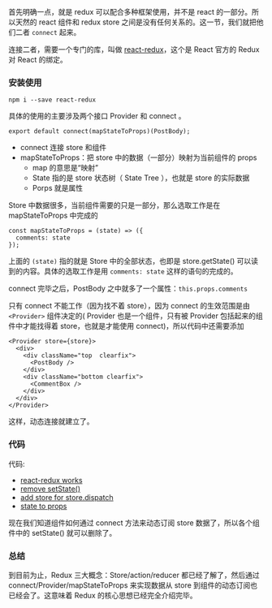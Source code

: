 首先明确一点，就是 redux 可以配合多种框架使用，并不是 react 的一部分。所以天然的 react 组件和 redux store 之间是没有任何关系的。这一节，我们就把他们二者 `connect` 起来。

连接二者，需要一个专门的库，叫做 [react-redux](https://github.com/reactjs/react-redux)，这个是 React 官方的 Redux 对 React 的绑定。

### 安装使用

```
npm i --save react-redux
```

具体的使用的主要涉及两个接口 Provider 和 connect 。

```
export default connect(mapStateToProps)(PostBody);
```

- connect 连接 store 和组件
- mapStateToProps：把 store 中的数据（一部分）映射为当前组件的 props
  - map 的意思是“映射”
  - State 指的是 store 状态树（ State Tree ），也就是 store 的实际数据
  - Porps 就是属性


Store 中数据很多，当前组件需要的只是一部分，那么选取工作是在 mapStateToProps 中完成的

```
const mapStateToProps = (state) => ({
  comments: state
});
```

上面的 `(state)` 指的就是 Store 中的全部状态，也即是 store.getState() 可以读到的内容。具体的选取工作是用 `comments: state` 这样的语句的完成的。

connect 完毕之后，PostBody 之中就多了一个属性：`this.props.comments`

只有 connect 不能工作（因为找不着 store），因为 connect 的生效范围是由 `<Provider>` 组件决定的( Provider 也是一个组件，只有被 Provider 包括起来的组件中才能找得着 store，也就是才能使用 connect)，所以代码中还需要添加

```
<Provider store={store}>
  <div>
    <div className="top  clearfix">
      <PostBody />
    </div>
    <div className="bottom clearfix">
      <CommentBox />
    </div>
  </div>
</Provider>
```

这样，动态连接就建立了。

### 代码

代码:

- [react-redux works](https://github.com/happypeter/redux-hello/commits)
- [remove setState()](https://github.com/happypeter/redux-hello/commits)
- [add store for store.dispatch](https://github.com/happypeter/redux-hello/commits)
- [state to props](https://github.com/happypeter/redux-hello/commits)


现在我们知道组件如何通过 connect 方法来动态订阅 store 数据了，所以各个组件中的 setState() 就可以删除了。


### 总结

到目前为止，Redux 三大概念：Store/action/reducer 都已经了解了，然后通过 connect/Provider/mapStateToProps 来实现数据从 store 到组件的动态订阅也已经会了。这意味着 Redux 的核心思想已经完全介绍完毕。

